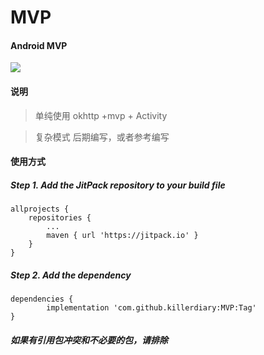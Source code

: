 # MVP
#### Android MVP

[![](https://jitpack.io/v/killerdiary/MVP.svg)](https://jitpack.io/#killerdiary/MVP)

#### 说明

> 单纯使用 okhttp +mvp + Activity

> 复杂模式 后期编写，或者参考编写

#### 使用方式

##### Step 1. Add the JitPack repository to your build file

~~~
allprojects {
    repositories {
        ...
        maven { url 'https://jitpack.io' }
    }
}
~~~

##### Step 2. Add the dependency
~~~
dependencies {
        implementation 'com.github.killerdiary:MVP:Tag'
}
~~~

##### 如果有引用包冲突和不必要的包，请排除

